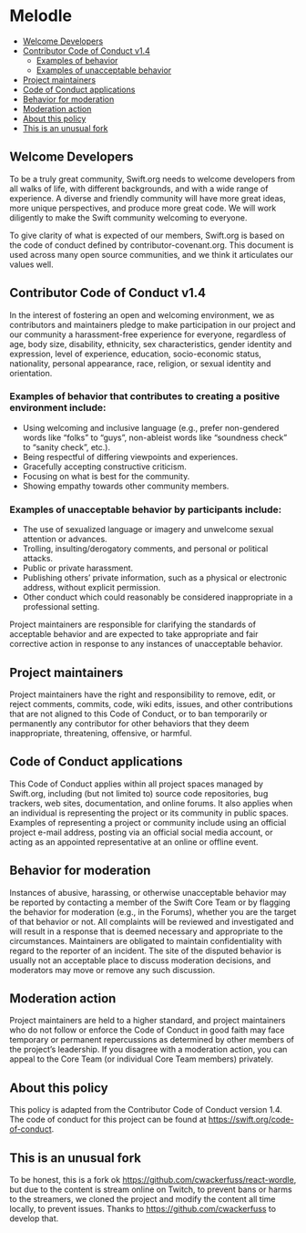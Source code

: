 <!-- Miguel Gargallo 2022 (c) All Rights Reserved. -->

# Melodle

- [Welcome Developers](#welcome-developers)
- [Contributor Code of Conduct v1.4](#contributor-code-of-conduct-v14)
  - [Examples of behavior](#examples-of-behavior-that-contributes-to-creating-a-positive-environment-include)
  - [Examples of unacceptable behavior](#examples-of-unacceptable-behavior-by-participants-include)
- [Project maintainers](#project-maintainers)
- [Code of Conduct applications](#code-of-conduct-applications)
- [Behavior for moderation](#behavior-for-moderation)
- [Moderation action](#moderation-action)
- [About this policy](#about-this-policy)
- [This is an unusual fork](#this-is-an-unusual-fork)

## Welcome Developers

To be a truly great community, Swift.org needs to welcome developers from all walks of life, with different backgrounds, and with a wide range of experience. A diverse and friendly community will have more great ideas, more unique perspectives, and produce more great code. We will work diligently to make the Swift community welcoming to everyone.

To give clarity of what is expected of our members, Swift.org is based on the code of conduct defined by contributor-covenant.org. This document is used across many open source communities, and we think it articulates our values well.

## Contributor Code of Conduct v1.4

In the interest of fostering an open and welcoming environment, we as contributors and maintainers pledge to make participation in our project and our community a harassment-free experience for everyone, regardless of age, body size, disability, ethnicity, sex characteristics, gender identity and expression, level of experience, education, socio-economic status, nationality, personal appearance, race, religion, or sexual identity and orientation.

### Examples of behavior that contributes to creating a positive environment include:

- Using welcoming and inclusive language (e.g., prefer non-gendered words like “folks” to “guys”, non-ableist words like “soundness check” to “sanity check”, etc.).
- Being respectful of differing viewpoints and experiences.
- Gracefully accepting constructive criticism.
- Focusing on what is best for the community.
- Showing empathy towards other community members.

### Examples of unacceptable behavior by participants include:

- The use of sexualized language or imagery and unwelcome sexual attention or advances.
- Trolling, insulting/derogatory comments, and personal or political attacks.
- Public or private harassment.
- Publishing others’ private information, such as a physical or electronic address, without explicit permission.
- Other conduct which could reasonably be considered inappropriate in a professional setting.

Project maintainers are responsible for clarifying the standards of acceptable behavior and are expected to take appropriate and fair corrective action in response to any instances of unacceptable behavior.

## Project maintainers

Project maintainers have the right and responsibility to remove, edit, or reject comments, commits, code, wiki edits, issues, and other contributions that are not aligned to this Code of Conduct, or to ban temporarily or permanently any contributor for other behaviors that they deem inappropriate, threatening, offensive, or harmful.

## Code of Conduct applications

This Code of Conduct applies within all project spaces managed by Swift.org, including (but not limited to) source code repositories, bug trackers, web sites, documentation, and online forums. It also applies when an individual is representing the project or its community in public spaces. Examples of representing a project or community include using an official project e-mail address, posting via an official social media account, or acting as an appointed representative at an online or offline event.

## Behavior for moderation

Instances of abusive, harassing, or otherwise unacceptable behavior may be reported by contacting a member of the Swift Core Team or by flagging the behavior for moderation (e.g., in the Forums), whether you are the target of that behavior or not. All complaints will be reviewed and investigated and will result in a response that is deemed necessary and appropriate to the circumstances. Maintainers are obligated to maintain confidentiality with regard to the reporter of an incident. The site of the disputed behavior is usually not an acceptable place to discuss moderation decisions, and moderators may move or remove any such discussion.

## Moderation action

Project maintainers are held to a higher standard, and project maintainers who do not follow or enforce the Code of Conduct in good faith may face temporary or permanent repercussions as determined by other members of the project’s leadership. If you disagree with a moderation action, you can appeal to the Core Team (or individual Core Team members) privately.

## About this policy

This policy is adapted from the Contributor Code of Conduct version 1.4.
The code of conduct for this project can be found at https://swift.org/code-of-conduct.

## This is an unusual fork

To be honest, this is a fork ok https://github.com/cwackerfuss/react-wordle, but due to the content is stream online on Twitch, to prevent bans or harms to the streamers, we cloned the project and modify the content all time locally, to prevent issues. Thanks to https://github.com/cwackerfuss to develop that.

<!-- Copyright (c) 2021 Apple Inc and the Swift Project authors. All Rights Reserved. -->

